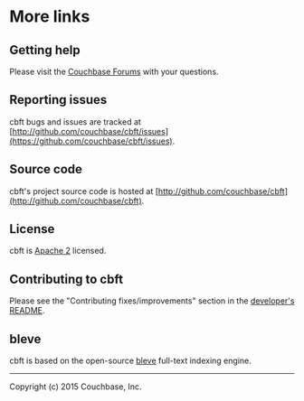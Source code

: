 # More links

## Getting help

Please visit the [Couchbase Forums](https://forums.couchbase.com/) with your questions.

## Reporting issues

cbft bugs and issues are tracked at [http://github.com/couchbase/cbft/issues](https://github.com/couchbase/cbft/issues).

## Source code

cbft's project source code is hosted at [http://github.com/couchbase/cbft](http://github.com/couchbase/cbft).

## License

cbft is [Apache 2](https://github.com/couchbase/cbft/blob/master/LICENSE) licensed.

## Contributing to cbft

Please see the "Contributing fixes/improvements"
section in the
[developer's README](https://github.com/couchbase/cbft/blob/master/README-dev.md).

## bleve

cbft is based on the open-source [bleve](http://blevesearch.com)
full-text indexing engine.

---

Copyright (c) 2015 Couchbase, Inc.
